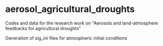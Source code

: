 # aerosol_agricultural_droughts
Codes and data for the research work on "Aerosols and land-atmosphere feedbacks for agricultural droughts"

Generation of sig_ini files for atmospheric initial conditions
